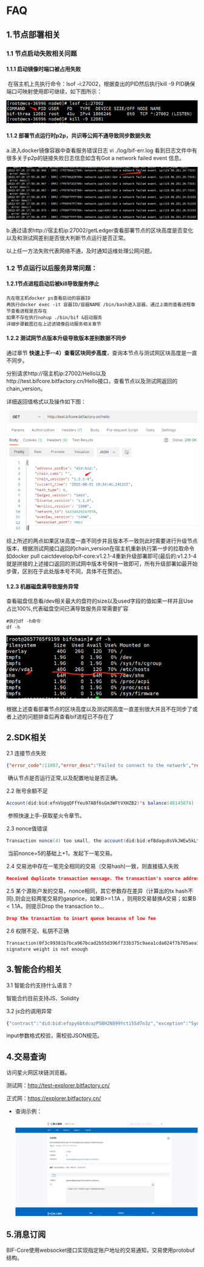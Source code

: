 # FAQ

## 1.节点部署相关

### 1.1 节点启动失败相关问题

#### 1.1.1 启动镜像时端口被占用失败

​    在宿主机上先执行命令：lsof -i:27002，根据查出的PID然后执行kill -9 PID确保端口可映射使用即可继续，如下图所示：

<img src="../_static/images/2022-08-01-16-16-20.png"  />

#### 1.1.2 部署节点运行时p2p，共识等公网不通导致同步数据失败

a.进入docker镜像容器中查看服务错误日志
	vi ./log/bif-err.log
	看到日志文件中有很多关于p2p的链接失败日志信息如含有Got a network failed event 信息。

<img src="../_static/images/2022-07-29-18-10-04.png"  />

b.通过请求http://宿主机ip:27002/getLedger查看部署节点的区块高度是否变化以及和测试网差别是否很大判断节点运行是否正常。

以上任一方法失败代表网络不通，及时通知运维处理公网问题。

### 1.2 节点运行以后服务异常问题：

#### 1.2.1节点进程启动后被kill导致服务停止

    先在宿主机docker ps查看启动的容器ID
    再执行docker exec -it 容器ID/容器NAME /bin/bash进入容器，通过上面的查看进程章节查看进程是否存在
    如果不存在执行nohup ./bin/bif &启动服务
    详细步骤截图已在上述进镜像启动服务相关章节

#### 1.2.2 测试网节点版本升级导致版本差别数据不同步

   通过章节 **快速上手--4）查看区块同步高度**，查询本节点与测试网区块高度是一直不同步。

  分别请求http://宿主机ip:27002/Hello以及http://test.bifcore.bitfactory.cn/Hello接口，查看节点以及测试网返回的chain_version。

详细返回值格式以及操作如下图：

<img src="../_static/images/2022-08-01-10-35-47.png"  />

综上所述的两点如果区块高度一直不同步并且版本不一致则此时需要进行升级节点版本，根据测试网接口返回的chain_version在宿主机重新执行第一步的拉取命令如docker pull caictdevelop/bif-core:v1.2.1-4重新升级部署即可(最后的:v1.2.1-4就是拼接的上述接口返回的测试网中版本号保持一致即可，所有升级部署如最开始步骤，区别在于此处版本号不同，具体不在赘述)。

#### 1.2.3 机器磁盘满导致服务异常

查看磁盘信息看/dev相关最大的盘符的size以及used字段的值如果一样并且Use占比100%,代表磁盘空间已满导致服务异常需要扩容

```shell
#执行df -h命令
df -h
```

<img src="../_static/images/2022-07-29-18-31-27.png"  />

根据上述查看部署节点的区块高度以及测试网高度一直差别很大并且不在同步了或者上述的问题排查后再查看bif进程已不存在了

## 2.SDK相关

2.1 连接节点失败

```json
{"error_code":11007,"error_desc":"Failed to connect to the network","result":{"hash":null}}
```

​    确认节点是否运行正常,以及配置地址是否正确。

2.2 账号余额不足

```java
Account(did:bid:efnVUgqQFfYeu97ABf6sGm3WFtVXHZB2)'s balance(48145674) - base_reserve(0) is not enough for payment (100000000)
```

​     参照快速上手-获取星火令章节。

2.3 nonce值错误

```java
Transaction nonce(4) too small, the account(did:bid:efBdagu8sVkJWEw5kLt1w69bxa85Kuag) nonce is (5)
```

​    当前nonce=5的基础上+1，发起下一笔交易。

2.4 交易池中存在一笔完全相同的交易（交易hash)一致，则直接插入失败

```json
Received duplicate transaction message. The transaction's source address is did:bid:efnVUgqQFfYeu97ABf6sGm3WFtVXHZB2, and hash is d0cd3c87
```

2.5 某个源账户发的交易，nonce相同，其它参数存在差异（计算出的tx hash不同),则会比较两笔交易的gasprice，如果B>=1.1A ，则用B交易替换A交易；如果B < 1.1A，则提示Drop the transaction to...

```json
Drop the transaction to insert queue because of low fee
```

2.6 权限不足、私钥不正确

```
Transaction(0f3c99381b7bca967bcad2b55d396ff33b375c9aea1cda024f7b705aea1a2e5c) signature weight is not enough
```

## 3.智能合约相关

3.1 智能合约支持什么语言？

智能合约目前支持JS、Solidity

3.2 js合约调用异常

```js
{"contract":"did:bid:efspy6btdcuzP5BH2N899Ycti5Sd7n3z","exception":"SyntaxError: Unexpected token \r in JSON at position 1457","linenum":34,"stack":"SyntaxError: Unexpected token \r in JSON at position 1457\n at JSON.parse (<anonymous>)\n at main (__enable_check_time__:83:22)"}
```

input参数格式校验，需校验JSON规范。

## 4.交易查询

访问星火网区块链浏览器。

测试网：http://test-explorer.bitfactory.cn/

正式网：https://explorer.bitfactory.cn/

* 查询示例：

  <img src="../_static/images/image-20220729095900368.png"  />

## 5.消息订阅

BIF-Core使用websocket接口实现指定账户地址的交易通知，交易使用protobuf结构。